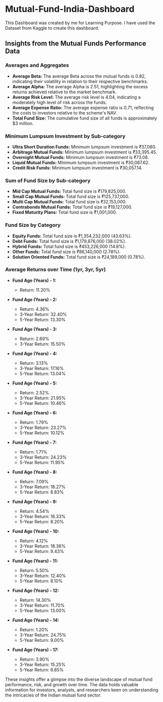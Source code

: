 # Mutual-Fund-India-Dashboard
This Dashboard was created by me for Learning Purpose. I have used the Dataset from Kaggle to create this dashboard.
## Insights from the Mutual Funds Performance Data

### Averages and Aggregates

- **Average Beta:** The average Beta across the mutual funds is 0.82, indicating their volatility in relation to their respective benchmarks.
- **Average Alpha:** The average Alpha is 2.51, highlighting the excess returns achieved relative to the market benchmark.
- **Average Risk Level:** The average risk level is 4.04, indicating a moderately high level of risk across the funds.
- **Average Expense Ratio:** The average expense ratio is 0.71, reflecting the costs to investors relative to the scheme's NAV.
- **Total Fund Size:** The cumulative fund size of all funds is approximately $3 million.

### Minimum Lumpsum Investment by Sub-category

- **Ultra Short Duration Funds:** Minimum lumpsum investment is ₹37,080.
- **Arbitrage Mutual Funds:** Minimum lumpsum investment is ₹33,395.45.
- **Overnight Mutual Funds:** Minimum lumpsum investment is ₹73.08.
- **Liquid Mutual Funds:** Minimum lumpsum investment is ₹30,067.62.
- **Credit Risk Funds:** Minimum lumpsum investment is ₹30,057.14.

### Sum of Fund Size by Sub-category

- **Mid Cap Mutual Funds:** Total fund size is ₹179,825,000.
- **Small Cap Mutual Funds:** Total fund size is ₹125,737,000.
- **Multi Cap Mutual Funds:** Total fund size is ₹32,153,000.
- **Contrabonds Mutual Funds:** Total fund size is ₹19,127,000.
- **Fixed Maturity Plans:** Total fund size is ₹1,001,000.

### Fund Size by Category

- **Equity Funds:** Total fund size is ₹1,354,232,000 (43.63%).
- **Debt Funds:** Total fund size is ₹1,179,876,000 (38.02%).
- **Hybrid Funds:** Total fund size is ₹453,226,000 (14.8%).
- **Other Funds:** Total fund size is ₹86,140,000 (2.78%).
- **Solution Oriented Funds:** Total fund size is ₹24,189,000 (0.78%).

### Average Returns over Time (1yr, 3yr, 5yr)

- **Fund Age (Years) - 1:**
  - Return: 11.20%

- **Fund Age (Years) - 2:**
  - Return: 4.36%
  - 3-Year Return: 32.40%
  - 5-Year Return: 13.30%

- **Fund Age (Years) - 3:**
  - Return: 2.69%
  - 3-Year Return: 15.50%

- **Fund Age (Years) - 4:**
  - Return: 3.13%
  - 3-Year Return: 17.16%
  - 5-Year Return: 13.04%

- **Fund Age (Years) - 5:**
  - Return: 2.52%
  - 3-Year Return: 21.95%
  - 5-Year Return: 10.46%

- **Fund Age (Years) - 6:**
  - Return: 1.79%
  - 3-Year Return: 23.27%
  - 5-Year Return: 10.12%

- **Fund Age (Years) - 7:**
  - Return: 1.71%
  - 3-Year Return: 24.23%
  - 5-Year Return: 11.95%

- **Fund Age (Years) - 8:**
  - Return: 7.09%
  - 3-Year Return: 18.27%
  - 5-Year Return: 8.83%

- **Fund Age (Years) - 9:**
  - Return: 4.54%
  - 3-Year Return: 16.33%
  - 5-Year Return: 8.20%

- **Fund Age (Years) - 10:**
  - Return: 4.12%
  - 3-Year Return: 18.36%
  - 5-Year Return: 9.43%

- **Fund Age (Years) - 11:**
  - Return: 5.50%
  - 3-Year Return: 12.40%
  - 5-Year Return: 8.10%

- **Fund Age (Years) - 12:**
  - Return: 14.30%
  - 3-Year Return: 11.70%
  - 5-Year Return: 13.00%

- **Fund Age (Years) - 14:**
  - Return: 1.20%
  - 3-Year Return: 24.75%
  - 5-Year Return: 9.00%

- **Fund Age (Years) - 17:**
  - Return: 3.90%
  - 3-Year Return: 15.25%
  - 5-Year Return: 6.85%

These insights offer a glimpse into the diverse landscape of mutual fund performance, risk, and growth over time. The data holds valuable information for investors, analysts, and researchers keen on understanding the intricacies of the Indian mutual fund sector.
